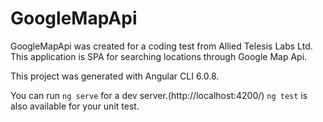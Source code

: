 # GoogleMapApi

GoogleMapApi was created for a coding test from Allied Telesis Labs Ltd. 
This application is SPA for searching locations through Google Map Api.

This project was generated with Angular CLI 6.0.8.

You can run `ng serve` for a dev server.(http://localhost:4200/)
`ng test` is also available for your unit test.